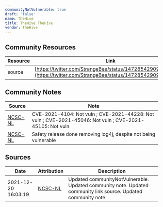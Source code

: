 ```yaml
---
communityNotVulnerable: true
draft: 'false'
name: TheHive
title: TheHive TheHive
vendor: TheHive
---
```



## Community Resources
| Resource | Link |
| --- | --- |
| source | [https://twitter.com/StrangeBee/status/1472854290943381504](https://twitter.com/StrangeBee/status/1472854290943381504) |

## Community Notes
| Source | Note |
| --- | --- |
| [NCSC-NL](https://github.com/NCSC-NL/log4shell/blob/main/software/README.md) | CVE-2021-4104: Not vuln ; CVE-2021-44228: Not vuln ; CVE-2021-45046: Not vuln ; CVE-2021-45105: Not vuln </ul> |
| [NCSC-NL](https://github.com/NCSC-NL/log4shell/blob/main/software/README.md) | Safety release done removing log4j, despite not being vulnerable |

## Sources
| Date | Attribution | Description |
| --- | --- | --- |
| 2021-12-20 16:03:19 | [NCSC-NL](https://github.com/NCSC-NL/log4shell/blob/main/software/README.md) | Updated communityNotVulnerable. Updated community note. Updated community link source. Updated community note.  |
